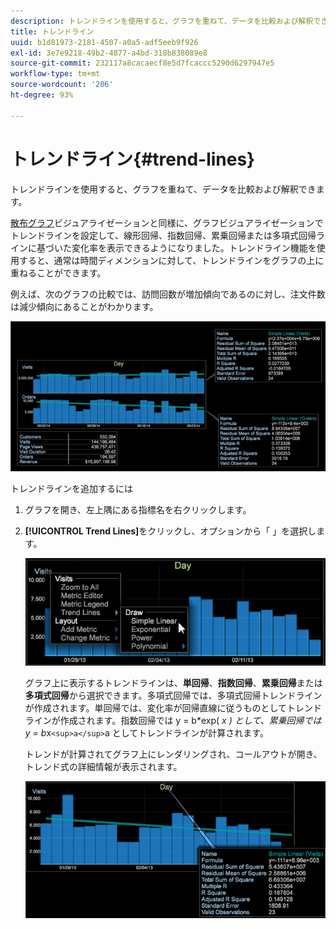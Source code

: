 ```yaml
---
description: トレンドラインを使用すると、グラフを重ねて、データを比較および解釈できます。
title: トレンドライン
uuid: b1d81973-2181-4507-a0a5-adf5eeb9f926
exl-id: 3e7e9218-49b2-4877-a4bd-318b838089e8
source-git-commit: 232117a8cacaecf8e5d7fcaccc5290d6297947e5
workflow-type: tm+mt
source-wordcount: '206'
ht-degree: 93%

---
```


# トレンドライン{#trend-lines}

トレンドラインを使用すると、グラフを重ねて、データを比較および解釈できます。

[散布グラフ](https://experienceleague.adobe.com/docs/data-workbench/using/client/analysis-visualizations/c-scat-plots.html)ビジュアライゼーションと同様に、グラフビジュアライゼーションでトレンドラインを設定して、線形回帰、指数回帰、累乗回帰または多項式回帰ラインに基づいた変化率を表示できるようになりました。トレンドライン機能を使用すると、通常は時間ディメンションに対して、トレンドラインをグラフの上に重ねることができます。

例えば、次のグラフの比較では、訪問回数が増加傾向であるのに対し、注文件数は減少傾向にあることがわかります。

![](assets/trend_line.png)

トレンドラインを追加するには

1. グラフを開き、左上隅にある指標名を右クリックします。
1. **[!UICONTROL Trend Lines]**&#x200B;をクリックし、オプションから「 」を選択します。

   ![](assets/trend_line_graph.png)

   グラフ上に表示するトレンドラインは、**単回帰**、**指数回帰**、**累乗回帰**&#x200B;または&#x200B;**多項式回帰**&#x200B;から選択できます。多項式回帰では、多項式回帰トレンドラインが作成されます。単回帰では、変化率が回帰直線に従うものとしてトレンドラインが作成されます。指数回帰では y = b*exp( *x ) として、累乗回帰では y = b*x`<sup>a</sup>`a としてトレンドラインが計算されます。

   トレンドが計算されてグラフ上にレンダリングされ、コールアウトが開き、トレンド式の詳細情報が表示されます。

   ![](assets/trend_line_detail.png)
